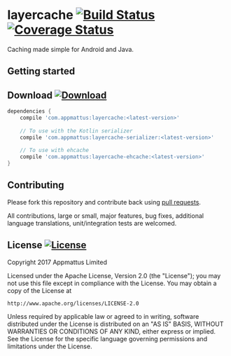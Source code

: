 # layercache [![Build Status](https://travis-ci.org/appmattus/layercache.svg?branch=master)](https://travis-ci.org/appmattus/layercache) [![Coverage Status](https://coveralls.io/repos/github/appmattus/layercache/badge.svg?branch=master)](https://coveralls.io/github/appmattus/layercache?branch=master)

Caching made simple for Android and Java.


## Getting started




## Download [![Download](https://api.bintray.com/packages/appmattus/maven/layercache/images/download.svg) ](https://bintray.com/appmattus/maven/layercache/_latestVersion)

```groovy
dependencies {
    compile 'com.appmattus:layercache:<latest-version>'
    
    // To use with the Kotlin serializer
    compile 'com.appmattus:layercache-serializer:<latest-version>'
    
    // To use with ehcache
    compile 'com.appmattus:layercache-ehcache:<latest-version>'
}
```

## Contributing
Please fork this repository and contribute back using [pull requests](https://github.com/appmattus/layercache/pulls).

All contributions, large or small, major features, bug fixes, additional language translations, unit/integration tests are welcomed.

## License [![License](https://img.shields.io/badge/License-Apache%202.0-blue.svg)](LICENSE)

Copyright 2017 Appmattus Limited

Licensed under the Apache License, Version 2.0 (the "License");
you may not use this file except in compliance with the License.
You may obtain a copy of the License at

    http://www.apache.org/licenses/LICENSE-2.0

Unless required by applicable law or agreed to in writing, software
distributed under the License is distributed on an "AS IS" BASIS,
WITHOUT WARRANTIES OR CONDITIONS OF ANY KIND, either express or implied.
See the License for the specific language governing permissions and
limitations under the License.
